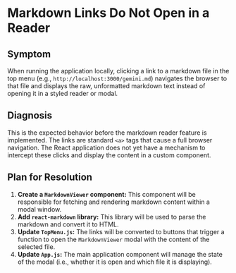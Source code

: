 # Markdown Links Do Not Open in a Reader

## Symptom

When running the application locally, clicking a link to a markdown file in the top menu (e.g., `http://localhost:3000/gemini.md`) navigates the browser to that file and displays the raw, unformatted markdown text instead of opening it in a styled reader or modal.

## Diagnosis

This is the expected behavior before the markdown reader feature is implemented. The links are standard `<a>` tags that cause a full browser navigation. The React application does not yet have a mechanism to intercept these clicks and display the content in a custom component.

## Plan for Resolution

1.  **Create a `MarkdownViewer` component:** This component will be responsible for fetching and rendering markdown content within a modal window.
2.  **Add `react-markdown` library:** This library will be used to parse the markdown and convert it to HTML.
3.  **Update `TopMenu.js`:** The links will be converted to buttons that trigger a function to open the `MarkdownViewer` modal with the content of the selected file.
4.  **Update `App.js`:** The main application component will manage the state of the modal (i.e., whether it is open and which file it is displaying).
